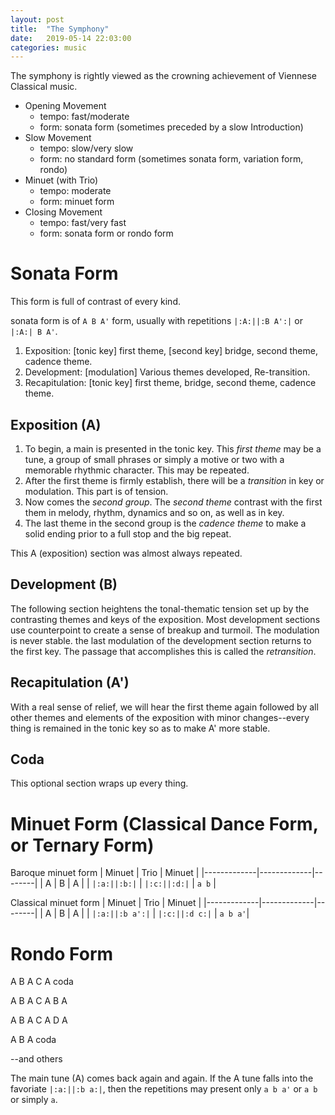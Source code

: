 ```yaml
---
layout: post
title:  "The Symphony"
date:   2019-05-14 22:03:00
categories: music
---
```


The symphony is rightly viewed as the crowning achievement of Viennese Classical music.

- Opening Movement
    - tempo: fast/moderate
    - form: sonata form (sometimes preceded by a slow Introduction)
- Slow Movement
    - tempo: slow/very slow
    - form: no standard form (sometimes sonata form, variation form, rondo)
- Minuet (with Trio)
    - tempo: moderate
    - form: minuet form
- Closing Movement
    - tempo: fast/very fast
    - form: sonata form or rondo form

# Sonata Form

This form is full of contrast of every kind.

sonata form is of `A B A'` form, usually with repetitions `|:A:||:B A':|` or `|:A:| B A'`.

1. Exposition: [tonic key] first theme, [second key] bridge, second theme, cadence theme.
2. Development: [modulation] Various themes developed, Re-transition.
3. Recapitulation: [tonic key] first theme, bridge, second theme, cadence theme.

## Exposition (A)

1. To begin, a main is presented in the tonic key. This *first theme* may be a tune, a group of small phrases or simply a motive or two with a memorable rhythmic character. This may be repeated.
2. After the first theme is firmly establish, there will be a *transition* in key or modulation. This part is of tension.
3. Now comes the *second group*. The *second theme* contrast with the first them in melody, rhythm, dynamics and so on, as well as in key.
4. The last theme in the second group is the *cadence theme* to make a solid ending prior to a full stop and the big repeat.

This A (exposition) section was almost always repeated.

## Development (B)

The following section heightens the tonal-thematic tension set up by the contrasting themes and keys of the exposition. Most development sections use counterpoint to create a sense of breakup and turmoil. The modulation is never stable. the last modulation of the development section returns to the first key. The passage that accomplishes this is called the *retransition*.

## Recapitulation (A')

With a real sense of relief, we will hear the first theme again followed by all other themes and elements of the exposition with minor changes--every thing is remained in the tonic key so as to make A' more stable.

## Coda

This optional section wraps up every thing.



# Minuet Form (Classical Dance Form, or Ternary Form)

Baroque minuet form
| Minuet      | Trio        | Minuet |
|-------------|-------------|--------|
| A           | B           | A      |
| `|:a:||:b:|` | `|:c:||:d:|` | `a b`   |


Classical minuet form
| Minuet      | Trio        | Minuet |
|-------------|-------------|--------|
| A           | B           | A      |
| `|:a:||:b a':|` | `|:c:||:d c:|` | `a b a'`|

# Rondo Form

A B A C A coda

A B A C A B A

A B A C A D A 

A B  A coda

--and others 

The main tune (A) comes back again and again. If the A tune falls into the favoriate `|:a:||:b a:|`, then the repetitions may present only `a b a'` or `a b` or simply `a`.




